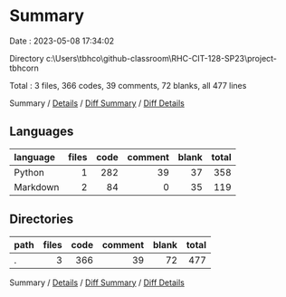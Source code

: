 # Summary

Date : 2023-05-08 17:34:02

Directory c:\\Users\\tbhco\\github-classroom\\RHC-CIT-128-SP23\\project-tbhcorn

Total : 3 files,  366 codes, 39 comments, 72 blanks, all 477 lines

Summary / [Details](details.md) / [Diff Summary](diff.md) / [Diff Details](diff-details.md)

## Languages
| language | files | code | comment | blank | total |
| :--- | ---: | ---: | ---: | ---: | ---: |
| Python | 1 | 282 | 39 | 37 | 358 |
| Markdown | 2 | 84 | 0 | 35 | 119 |

## Directories
| path | files | code | comment | blank | total |
| :--- | ---: | ---: | ---: | ---: | ---: |
| . | 3 | 366 | 39 | 72 | 477 |

Summary / [Details](details.md) / [Diff Summary](diff.md) / [Diff Details](diff-details.md)